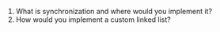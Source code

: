 1. What is synchronization and where would you implement it?
2. How would you implement a custom linked list?